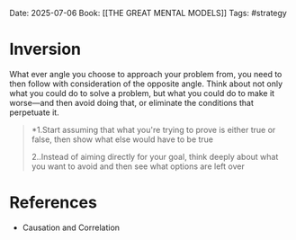 Date: 2025-07-06
Book: [[THE GREAT MENTAL MODELS]]
Tags: #strategy 
# Inversion

What ever angle you choose to approach your problem from, you need to then follow with consideration of the opposite angle. Think about not only what you could do to solve a problem, but what you could do to make it worse—and then avoid doing that, or eliminate the conditions that perpetuate it.

>*1.Start assuming that what you're trying to prove is either true or false, then show what else would have to be true
>
>2..Instead of aiming directly for your goal, think deeply about what you want to avoid and then see what options are left over 

# References
- Causation and Correlation